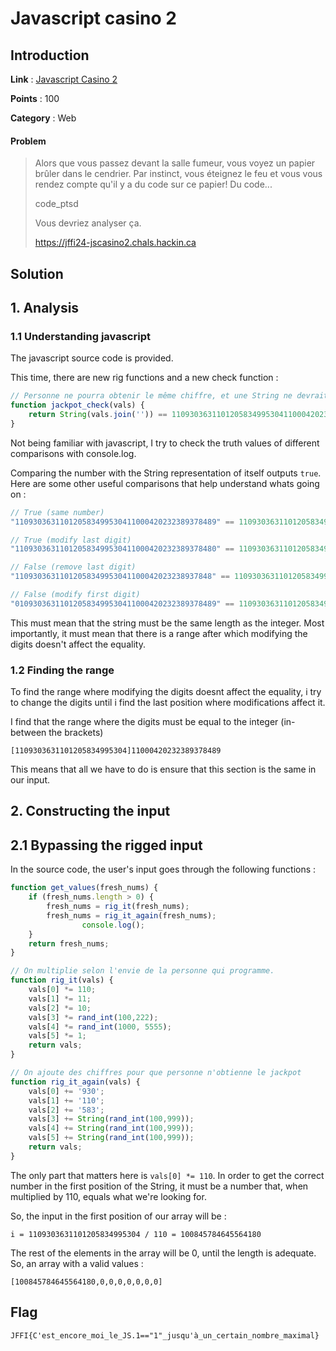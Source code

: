 # Javascript casino 2

## Introduction

**Link** : [Javascript Casino 2](https://ctf.hackin.ca/challenges#Javascript%20casino%202%20%F0%9F%8E%B0%F0%9F%8E%B0-144)

**Points** : 100

**Category** : Web 

#### Problem

> Alors que vous passez devant la salle fumeur, vous voyez un papier brûler dans le cendrier. 
> Par instinct, vous éteignez le feu et vous vous rendez compte qu'il y a du code sur ce papier! Du code...
> 
> code_ptsd
>
> Vous devriez analyser ça.
>
> https://jffi24-jscasino2.chals.hackin.ca

## Solution

## 1. Analysis

### 1.1 Understanding javascript

The javascript source code is provided.

This time, there are new rig functions and a new check function :

```js
// Personne ne pourra obtenir le même chiffre, et une String ne devrait pas être égale à un nombre :D
function jackpot_check(vals) {
    return String(vals.join('')) == 110930363110120583499530411000420232389378489;
}
```

Not being familiar with javascript, I try to check the truth values of different comparisons with console.log.

Comparing the number with the String representation of itself outputs `true`.
Here are some other useful comparisons that help understand whats going on :

```js
// True (same number)
"110930363110120583499530411000420232389378489" == 110930363110120583499530411000420232389378489;

// True (modify last digit)
"110930363110120583499530411000420232389378480" == 110930363110120583499530411000420232389378489;

// False (remove last digit)
"11093036311012058349953041100042023238937848" == 110930363110120583499530411000420232389378489;

// False (modify first digit)
"010930363110120583499530411000420232389378489" == 110930363110120583499530411000420232389378489;
```

This must mean that the string must be the same length as the integer.
Most importantly, it must mean that there is a range after which modifying the digits doesn't affect the equality.

### 1.2 Finding the range 

To find the range where modifying the digits doesnt affect the equality, 
i try to change the digits until i find the last position where modifications affect it.

I find that the range where the digits must be equal to the integer (in-between the brackets)

```
[1109303631101205834995304]11000420232389378489 
```

This means that all we have to do is ensure that this section is the same in our input.


## 2. Constructing the input

## 2.1 Bypassing the rigged input

In the source code, the user's input goes through the following functions :

```js
function get_values(fresh_nums) {
    if (fresh_nums.length > 0) {
        fresh_nums = rig_it(fresh_nums);
        fresh_nums = rig_it_again(fresh_nums);
				console.log();
    }
    return fresh_nums;
}

// On multiplie selon l'envie de la personne qui programme.
function rig_it(vals) {
    vals[0] *= 110;
    vals[1] *= 11;
    vals[2] *= 10;
    vals[3] *= rand_int(100,222);
    vals[4] *= rand_int(1000, 5555);
    vals[5] *= 1;
    return vals;
}

// On ajoute des chiffres pour que personne n'obtienne le jackpot
function rig_it_again(vals) {
    vals[0] += '930';
    vals[1] += '110';
    vals[2] += '583';
    vals[3] += String(rand_int(100,999));
    vals[4] += String(rand_int(100,999));
    vals[5] += String(rand_int(100,999));
    return vals;
}
```

The only part that matters here is `vals[0] *= 110`.
In order to get the correct number in the first position of the String, it must be a number that, when multiplied by 110, equals what we're looking for.

So, the input in the first position of our array will be :

```
i = 1109303631101205834995304 / 110 = 100845784645564180
```

The rest of the elements in the array will be 0, until the length is adequate. 
So, an array with a valid values :

```
[100845784645564180,0,0,0,0,0,0,0]
```

## Flag

```
JFFI{C'est_encore_moi_le_JS.1=="1"_jusqu'à_un_certain_nombre_maximal}
```
